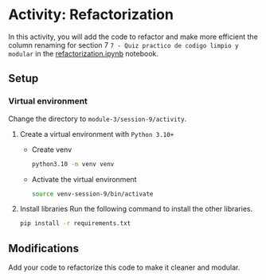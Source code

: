 # Activity: Refactorization

In this activity, you will add the code to refactor and make more efficient the column renaming for section 7 `7 - Quiz practico de codigo limpio y modular` in the [refactorization.ipynb](refactorization.ipynb) notebook.

## Setup

### Virtual environment

Change the directory to `module-3/session-9/activity`.

1. Create a virtual environment with `Python 3.10+`
    * Create venv

        ```bash
        python3.10 -m venv venv
        ```

    * Activate the virtual environment

        ```bash
        source venv-session-9/bin/activate
        ```

2. Install libraries
    Run the following command to install the other libraries.

    ```bash
    pip install -r requirements.txt
    ```

## Modifications

Add your code to refactorize this code to make it cleaner and modular.
